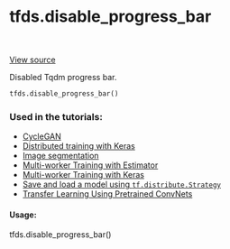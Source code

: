 <div itemscope itemtype="http://developers.google.com/ReferenceObject">
<meta itemprop="name" content="tfds.disable_progress_bar" />
<meta itemprop="path" content="Stable" />
</div>

# tfds.disable_progress_bar

<table class="tfo-notebook-buttons tfo-api" align="left">
</table>

<a target="_blank" href="https://github.com/tensorflow/datasets/tree/master/tensorflow_datasets/core/utils/tqdm_utils.py">View
source</a>

Disabled Tqdm progress bar.

```python
tfds.disable_progress_bar()
```

### Used in the tutorials:

*   [CycleGAN](https://www.tensorflow.org/beta/tutorials/generative/cyclegan)
*   [Distributed training with Keras](https://www.tensorflow.org/beta/tutorials/distribute/keras)
*   [Image segmentation](https://www.tensorflow.org/beta/tutorials/images/segmentation)
*   [Multi-worker Training with Estimator](https://www.tensorflow.org/beta/tutorials/distribute/multi_worker_with_estimator)
*   [Multi-worker Training with Keras](https://www.tensorflow.org/beta/tutorials/distribute/multi_worker_with_keras)
*   [Save and load a model using `tf.distribute.Strategy`](https://www.tensorflow.org/beta/tutorials/distribute/save_and_load)
*   [Transfer Learning Using Pretrained ConvNets](https://www.tensorflow.org/beta/tutorials/images/transfer_learning)

#### Usage:

tfds.disable_progress_bar()
